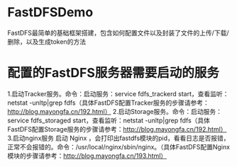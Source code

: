 # FastDFSDemo
FastDFS最简单的基础框架搭建，包含如何配置文件以及封装了文件的上传/下载/删除，以及生成token的方法

# 配置的FastDFS服务器需要启动的服务
1.启动Tracker服务。命令：启动服务：service fdfs_trackerd start，查看监听：netstat -unltp|grep fdfs（具体FastDFS配置Tracker服务的步骤请参考：http://blog.mayongfa.cn/192.html）
2.启动Storage服务。命令：启动服务：service fdfs_storaged start，查看监听：netstat -unltp|grep fdfs（具体FastDFS配置Storage服务的步骤请参考：http://blog.mayongfa.cn/192.html）
3.启动nginx服务
启动 Nginx ，会打印出fastdfs模块的pid，看看日志是否报错，正常不会报错的。命令：/usr/local/nginx/sbin/nginx。（具体FastDFS配置Nginx模块的步骤请参考：http://blog.mayongfa.cn/193.html）
